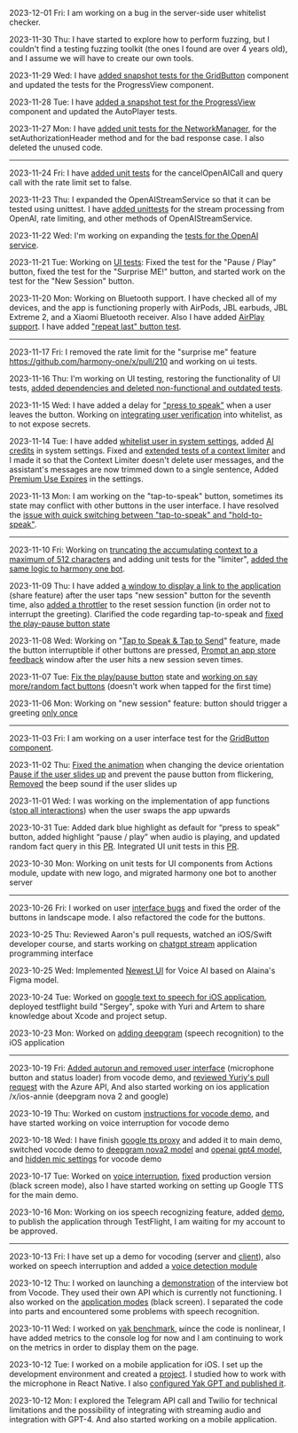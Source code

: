 2023-12-01 Fri: I am working on a bug in the server-side user whitelist checker.  

2023-11-30 Thu: I have started to explore how to perform fuzzing, but I couldn't find a testing fuzzing toolkit (the ones I found are over 4 years old), and I assume we will have to create our own tools.

2023-11-29 Wed: I have [added snapshot tests for the GridButton](https://github.com/harmony-one/x/pull/286) component and updated the tests for the ProgressView component.

2023-11-28 Tue: I have [added a snapshot test for the ProgressView](https://github.com/harmony-one/x/pull/278) component and updated the AutoPlayer tests.

2023-11-27 Mon: I have [added unit tests for the NetworkManager](https://github.com/harmony-one/x/pull/268), for the setAuthorizationHeader method and for the bad response case. I also deleted the unused code.

---

2023-11-24 Fri: I have [added unit tests](https://github.com/harmony-one/x/pull/256) for the cancelOpenAICall and query call with the rate limit set to false.

2023-11-23 Thu: I expanded the OpenAIStreamService so that it can be tested using unittest. I have [added unittests](https://github.com/harmony-one/x/pull/248) for the stream processing from OpenAI, rate limiting, and other methods of OpenAIStreamService.

2023-11-22 Wed: I'm working on expanding the [tests for the OpenAI service](https://github.com/harmony-one/x/pull/248).

2023-11-21 Tue: Working on [UI tests](https://github.com/harmony-one/x/pull/236): Fixed the test for the "Pause / Play" button, fixed the test for the "Surprise ME!" button, and started work on the test for the "New Session" button.

2023-11-20 Mon: Working on Bluetooth support. I have checked all of my devices, and the app is functioning properly with AirPods, JBL earbuds, JBL Extreme 2, and a Xiaomi Bluetooth receiver. Also I have added [AirPlay support](https://github.com/harmony-one/x/pull/227). I have added ["repeat last" button test](https://github.com/harmony-one/x/pull/229).

---

2023-11-17 Fri: I removed the rate limit for the "surprise me" feature https://github.com/harmony-one/x/pull/210 and working on ui tests.

2023-11-16 Thu: I'm working on UI testing, restoring the functionality of UI tests, [added dependencies and deleted non-functional and outdated tests](https://github.com/harmony-one/x/pull/198).

2023-11-15 Wed: I have added a delay for ["press to speak"](https://github.com/harmony-one/x/pull/188) when a user leaves the button. Working on [integrating user verification](https://github.com/harmony-one/x/pull/190/commits/73235135801418805a704a04765b6756e1d24796) into whitelist, as to not expose secrets.

2023-11-14 Tue: I have added [whitelist user in system settings](https://github.com/harmony-one/x/pull/179), added [AI credits](https://github.com/harmony-one/x/pull/179/commits/bb91398cb4ce08c36b16ea135ad0adbb395baaa6) in system settings. Fixed and [extended tests of a context limiter](https://github.com/harmony-one/x/pull/179) and I made it so that the Context Limiter doesn't delete user messages, and the assistant's messages are now trimmed down to a single sentence, Added [Premium Use Expires](https://github.com/harmony-one/x/pull/179/commits/d9f0907322d930a4d17faff995a990cee3da84a7) in the settings.

2023-11-13 Mon: I am working on the "tap-to-speak" button, sometimes its state may conflict with other buttons in the user interface. I have resolved the [issue with quick switching between "tap-to-speak" and "hold-to-speak"](https://github.com/harmony-one/x/pull/169). 

---

2023-11-10 Fri: Working on [truncating the accumulating context to a maximum of 512 characters](https://github.com/harmony-one/x/pull/159) and adding unit tests for the "limiter", [added the same logic to harmony one bot](https://github.com/harmony-one/HarmonyOneBot/pull/343). 

2023-11-09 Thu: I have added [a window to display a link to the application](https://github.com/harmony-one/x/pull/142) (share feature) after the user taps "new session" button for the seventh time, also [added a throttler](https://github.com/harmony-one/x/pull/144) to the reset session function (in order not to interrupt the greeting). Clarified the code regarding tap-to-speak and [fixed the play-pause button state](https://github.com/harmony-one/x/pull/149)

2023-11-08 Wed: Working on "[Tap to Speak & Tap to Send](https://github.com/harmony-one/x/pull/137)" feature, made the button interruptible if other buttons are pressed, [Prompt an app store feedback](https://github.com/harmony-one/x/pull/140) window after the user hits a new session seven times.   

2023-11-07 Tue: [Fix the play/pause button](https://github.com/harmony-one/x/pull/130) state and [working on say more/random fact buttons](https://github.com/harmony-one/x/pull/131) (doesn't work when tapped for the first time) 

2023-11-06 Mon: Working on "new session" feature: button should trigger a greeting [only once](https://github.com/harmony-one/x/pull/122)

---

2023-11-03 Fri: I am working on a user interface test for the [GridButton component](https://github.com/harmony-one/x/pull/119).

2023-11-02 Thu: [Fixed the animation](https://github.com/harmony-one/x/pull/108) when changing the device orientation [Pause if the user slides up](https://github.com/harmony-one/x/pull/113) and prevent the pause button from flickering, [Removed](https://github.com/harmony-one/x/pull/116) the beep sound if the user slides up

2023-11-01 Wed: I was working on the implementation of app functions ([stop all interactions](https://github.com/harmony-one/x/pull/99/files)) when the user swaps the app upwards

2023-10-31 Tue: Added dark blue highlight as default for “press to speak” button, added highlight “pause / play” when audio is playing, and updated random fact query in this [PR](https://github.com/harmony-one/x/pull/93). Integrated UI unit tests in this [PR](https://github.com/harmony-one/x/pull/91). 

2023-10-30 Mon: Working on unit tests for UI components from Actions module, update with new logo, and migrated harmony one bot to another server

---

2023-10-26 Fri: I worked on user [interface bugs](https://github.com/harmony-one/x/pull/79) and fixed the order of the buttons in landscape mode. I also refactored the code for the buttons.

2023-10-25 Thu: Reviewed Aaron's pull requests, watched an iOS/Swift developer course, and starts working on [chatgpt stream](https://github.com/harmony-one/x/pull/73) application programming interface

2023-10-25 Wed: Implemented [Newest UI](https://github.com/harmony-one/x/commits?author=ahiipsa) for Voice AI based on Alaina's Figma model.

2023-10-24 Tue: Worked on [google text to speech for iOS application](https://github.com/harmony-one/x/pull/62), deployed testflight build "Sergey", spoke with Yuri and Artem to share knowledge about Xcode and project setup.

2023-10-23 Mon: Worked on [adding deepgram](https://github.com/harmony-one/x/pull/56) (speech recognition) to the iOS application

---

2023-10-19 Fri: [Added autorun and removed user interface](https://github.com/harmony-one/x/pull/51) (microphone button and status loader) from vocode demo, and [reviewed Yuriy's pull request](https://github.com/harmony-one/x/pull/51) with the Azure API, And also started working on ios application /x/ios-annie (deepgram nova 2 and google)

2023-10-19 Thu: Worked on custom [instructions for vocode demo](https://github.com/harmony-one/x/pull/43), and have started working on voice interruption for vocode demo

2023-10-18 Wed: I have finish [google tts proxy](https://github.com/harmony-one/x/pull/36) and added it to main demo, switched vocode demo to [deepgram nova2 model](https://github.com/harmony-one/x/pull/40) and [openai gpt4 model](https://github.com/harmony-one/x/pull/37), and [hidden mic settings](https://github.com/harmony-one/x/pull/38) for vocode demo   

2023-10-17 Tue: Worked on [voice interruption](https://github.com/harmony-one/x/pull/26), [fixed](https://github.com/harmony-one/x/pull/31) production version (black screen mode), also I have started working on setting up Google TTS for the main demo.

2023-10-16 Mon: Working on ios speech recognizing feature, added [demo](https://github.com/harmony-one/x/tree/main/ios-demo-recognizing-speech), to publish the application through TestFlight, I am waiting for my account to be approved.

---

2023-10-13 Fri: I have set up a demo for vocoding (server and [client](https://github.com/harmony-one/x/commit/4f44ca2c80ec96b7388ffc065c4c2733c8e5ff6d)), also worked on speech interruption and added a [voice detection module](https://github.com/harmony-one/x/commit/0a483ce00e14223f8ba95dc95936494f8a3cc7bf)

2023-10-12 Thu: I worked on launching a [demonstration](https://github.com/harmony-one/x/pull/11) of the interview bot from Vocode. They used their own API which is currently not functioning. I also worked on the [application modes](https://github.com/harmony-one/x/pull/12) (black screen). I separated the code into parts and encountered some problems with speech recognition. 

2023-10-11 Wed: I worked on [yak benchmark](https://github.com/harmony-one/yakGPT/commit/8e078135f420fd51a1d4b4e021102b13e8e352c8), ыince the code is nonlinear, I have added metrics to the console log for now and I am continuing to work on the metrics in order to display them on the page.  

2023-10-12 Tue: I worked on a mobile application for iOS. I set up the development environment and created a [project](https://github.com/harmony-one/x/commit/75e49d6dda803119b224bbc3ccacc68d6fa68b7a). I studied how to work with the microphone in React Native. I also [configured Yak GPT and published it](https://yak-gpt.fly.dev/).

2023-10-12 Mon: I explored the Telegram API call and Twilio for technical limitations and the possibility of integrating with streaming audio and integration with GPT-4. And also started working on a mobile application.
